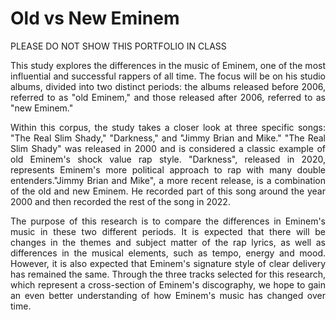 # Old vs New Eminem
PLEASE DO NOT SHOW THIS PORTFOLIO IN CLASS

<p align="justify"> This study explores the differences in the music of Eminem, one of the most influential and successful rappers of all time. The focus will be on his studio albums, divided into two distinct periods: the albums released before 2006, referred to as "old Eminem," and those released after 2006, referred to as "new Eminem." </p>

<p align="justify"> Within this corpus, the study takes a closer look at three specific songs: "The Real Slim Shady," "Darkness," and "Jimmy Brian and Mike." "The Real Slim Shady" was released in 2000 and is considered a classic example of old Eminem's shock value rap style. "Darkness", released in 2020, represents Eminem's more political approach to rap with many double entenders."Jimmy Brian and Mike", a more recent release, is a combination of the old and new Eminem. He recorded part of this song around the year 2000 and then recorded the rest of the song in 2022. </p>

<p align="justify"> The purpose of this research is to compare the differences in Eminem's music in these two different periods. It is expected that there will be changes in the themes and subject matter of the rap lyrics, as well as differences in the musical elements, such as tempo, energy and mood. However, it is also expected that Eminem's signature style of clear delivery has remained the same. Through the three tracks selected for this research, which represent a cross-section of Eminem's discography, we hope to gain an even better understanding of how Eminem's music has changed over time. </p>
